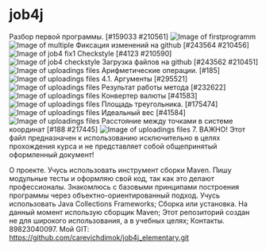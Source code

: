 # job4j
Разбор первой программы. [#159033 #210561]
![Image of firstprogramm](https://github.com/carevichdimok/job4j_elementary/blob/master/src/images/firstprogramm.png)
![Image of multiple](https://github.com/carevichdimok/job4j_elementary/blob/master/src/images/multiple.png)
Фиксация изменений на github [#243564 #210456]
![Image of job4 fix1](https://github.com/carevichdimok/job4j_elementary/blob/master/src/images/job4%20fix1.png)
Checkstyle [#4123 #210590]
![Image of job4 checkstyle](https://github.com/carevichdimok/job4j_elementary/blob/master/src/images/job4%20checkstyle.png)
Загрузка файлов на github [#243562 #210451]
![Image of uploadings files](https://github.com/carevichdimok/job4j_elementary/blob/master/src/images/uploadings%20files.png)
Арифметические операции. [#185]
![Image of uploadings files](https://github.com/carevichdimok/job4j_elementary/blob/master/src/images/calculator.png)
4.1. Аргументы [#295521]
![Image of uploadings files](https://github.com/carevichdimok/job4j_elementary/blob/master/src/images/argmethod.png)
Результат работы метода [#232622]
![Image of uploadings files](https://github.com/carevichdimok/job4j_elementary/blob/master/src/images/result.png)
Конвертер валюты [#41583]
![Image of uploadings files](https://github.com/carevichdimok/job4j_elementary/blob/master/src/images/converter.png)
Площадь треугольника. [#175474]
![Image of uploadings files](https://github.com/carevichdimok/job4j_elementary/blob/master/src/images/trqarea.png)
Идеальный вес [#41584]
![Image of uploadings files](https://github.com/carevichdimok/job4j_elementary/blob/master/src/images/fit.png)
Расстояние между точками в системе координат [#188 #217445]
![Image of uploadings files](https://github.com/carevichdimok/job4j_elementary/blob/master/src/images/point.png)
7. ВАЖНО! Этот файл предназначен к использованию исключительно в целях прохождения курса и не представляет собой общепринятый оформленный документ!

О проекте. Учусь использовать инструмент сборки Maven. Пишу модульные тесты и оформляю свой код, так как это делают профессионалы. Знакомлюсь с базовыми принципами построения программы через объектно-ориентированный подход. Учусь использовать Java Collections Frameworks;
Сборка или установка. На данный момент использую сборщик Maven;
Этот репозиторий создан не для широкого использования, а в учебных целях;
Контакты. 89823040097.
Мой GIT: https://github.com/carevichdimok/job4j_elementary.git